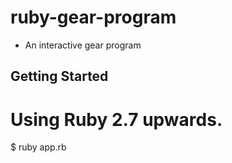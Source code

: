 # ruby-gear-program

* An interactive gear program

## Getting Started

# Using Ruby 2.7 upwards.

$ ruby app.rb
